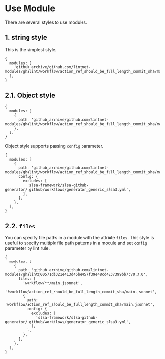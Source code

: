 # Use Module

There are several styles to use modules.

## 1. string style

This is the simplest style.

```jsonnet
{
  modules: [
    'github_archive/github.com/lintnet-modules/ghalint/workflow/action_ref_should_be_full_length_commit_sha/main.jsonnet@00571db321e413d45be457f39e48cd4237399bb7:v0.3.0',
  ],
}
```

## 2.1. Object style

```jsonnet
{
  modules: [
    {
      path: 'github_archive/github.com/lintnet-modules/ghalint/workflow/action_ref_should_be_full_length_commit_sha/main.jsonnet@00571db321e413d45be457f39e48cd4237399bb7:v0.3.0',
    },
  ],
}
```

Object style supports passing `config` parameter.

```jsonnet
{
  modules: [
    {
      path: 'github_archive/github.com/lintnet-modules/ghalint/workflow/action_ref_should_be_full_length_commit_sha/main.jsonnet@00571db321e413d45be457f39e48cd4237399bb7:v0.3.0',
      config: {
        excludes: [
          'slsa-framework/slsa-github-generator/.github/workflows/generator_generic_slsa3.yml',
        ],
      },
    },
  ],
}
```

## 2.2. `files`

You can specify file paths in a module with the attriute `files`.
This style is useful to specify multiple file path patterns in a module and set `config` parameter by lint rule.

```jsonnet
{
  modules: [
    {
      path: 'github_archive/github.com/lintnet-modules/ghalint@00571db321e413d45be457f39e48cd4237399bb7:v0.3.0',
      files: [
        'workflow/**/main.jsonnet',
        '!workflow/action_ref_should_be_full_length_commit_sha/main.jsonnet',
        {
          path: 'workflow/action_ref_should_be_full_length_commit_sha/main.jsonnet',
          config: {
            excludes: [
              'slsa-framework/slsa-github-generator/.github/workflows/generator_generic_slsa3.yml',
            ],
          },
        },
      ],
    },
  ],
}
```
